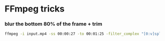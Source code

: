# FFmpeg tricks

### blur the bottom 80% of the frame + trim
```bash
ffmpeg -i input.mp4 -ss 00:00:27 -to 00:01:25 -filter_complex "[0:v]split=2[main][blur];[blur]crop=iw:ih*0.8,gblur=sigma=20[blurred];[main][blurred]overlay=0:H-h,scale=1920:1080" -c:v libx264 -preset slow -crf 23 -c:a copy output.mp4
```
